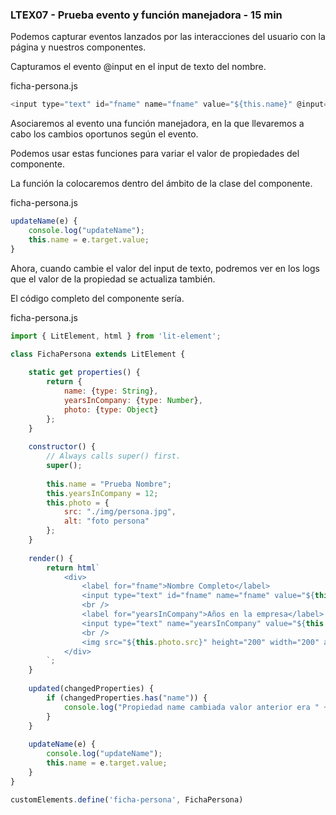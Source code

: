 ### LTEX07 - Prueba evento y función manejadora - 15 min

Podemos capturar eventos lanzados por las interacciones del 
usuario con la página y nuestros componentes.

Capturamos el evento @input en el input de texto del nombre.

ficha-persona.js

```javascript
<input type="text" id="fname" name="fname" value="${this.name}" @input="${this.updateName}"></input>
```

Asociaremos al evento una función manejadora, en la que llevaremos 
	a cabo los cambios oportunos según el evento.

Podemos usar estas funciones para variar el valor de propiedades del componente.

La función la colocaremos dentro del ámbito de la clase del componente.

ficha-persona.js

```javascript
updateName(e) {
	console.log("updateName");
	this.name = e.target.value;	  
}
```

Ahora, cuando cambie el valor del input de texto, podremos ver en los logs 
	que el valor de la propiedad se actualiza también.

El código completo del componente sería.

ficha-persona.js

```javascript
import { LitElement, html } from 'lit-element';

class FichaPersona extends LitElement {
	
	static get properties() {		
		return {			
			name: {type: String},			
			yearsInCompany: {type: Number},			
			photo: {type: Object}			
		};
	}			  	
	
	constructor() {
		// Always calls super() first.
		super();
		
		this.name = "Prueba Nombre";		
		this.yearsInCompany = 12;
		this.photo = {
			src: "./img/persona.jpg",
			alt: "foto persona"			
		};			
	}
			
	render() {
		return html`
			<div>
				<label for="fname">Nombre Completo</label>
				<input type="text" id="fname" name="fname" value="${this.name}" @input="${this.updateName}"></input>
				<br />						
				<label for="yearsInCompany">Años en la empresa</label>
				<input type="text" name="yearsInCompany" value="${this.yearsInCompany}"></input>
				<br />			
				<img src="${this.photo.src}" height="200" width="200" alt="${this.photo.alt}">
			</div>
		`;
	}
		
	updated(changedProperties) {	   
		if (changedProperties.has("name")) {
			console.log("Propiedad name cambiada valor anterior era " + changedProperties.get("name") + " nuevo es " + this.name);
		}	
	}
	
	updateName(e) {
		console.log("updateName");
		this.name = e.target.value;	  
	}
}

customElements.define('ficha-persona', FichaPersona)
```
